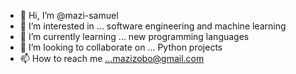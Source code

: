 - 👋 Hi, I’m @mazi-samuel
- 👀 I’m interested in ... software engineering and machine learning
- 🌱 I’m currently learning ... new programming languages
- 💞️ I’m looking to collaborate on ... Python projects 
- 📫 How to reach me ...mazizobo@gmail.com

<!---
mazi-samuel/mazi-samuel is a ✨ special ✨ repository because its `README.md` (this file) appears on your GitHub profile.
You can click the Preview link to take a look at your changes.
--->
